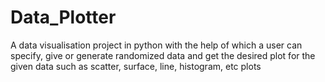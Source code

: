 # Data_Plotter
A data visualisation project in python with the help of which a user can specify, give or generate randomized data and get the desired plot for the given data such as scatter, surface, line, histogram, etc plots

